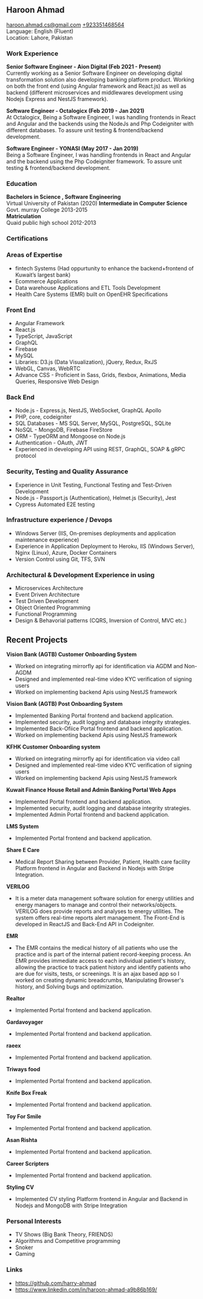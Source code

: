 ## **Haroon Ahmad**

<haroon.ahmad.cs@gmail.com> [+923351468564](https://wa.me/923351468564)  
Language: English (Fluent)  
Location: Lahore, Pakistan

### **Work Experience**

**Senior Software Engineer - Aion Digital (Feb 2021 - Present)**  
Currently working as a Senior Software Engineer on developing digital transformation solution also developing banking platform product. Working on both the front end (using Angular framework and React.js) as well as backend (different microservices and middlewares development using Nodejs Express and NestJS framework).



**Software Engineer - Octalogicx (Feb 2019 - Jan 2021)**  
At Octalogicx, Being a Software Engineer, I was handling frontends in React and Angular and the backends using the NodeJs and Php
Codeigniter with different databases. To assure unit testing & frontend/backend development.

**Software Engineer - YONASI (May 2017 - Jan 2019)**  
Being a Software Engineer, I was handling frontends in React and Angular and the backend using the Php Codeigniter
framework. To assure unit testing & frontend/backend development.

### **Education**

**Bachelors in Science , Software Engineering**  
Virtual University of Pakistan (2020)
**Intermediate in Computer Science**  
Govt. murray College 2013-2015  
**Matriculation**  
Quaid public high school 2012-2013

### **Certifications**

### **Areas of Expertise**

- fintech Systems (Had oppurtunity to enhance the backend+frontend of Kuwait’s largest bank)
- Ecommerce Applications
- Data warehouse Applications and ETL Tools Development
- Health Care Systems (EMR) built on OpenEHR Specifications

### **Front End**

- Angular Framework
- React.js
- TypeScript, JavaScript
- GraphQL
- Firebase
- MySQL
- Libraries: D3.js (Data Visualization), jQuery, Redux, RxJS
- WebGL, Canvas, WebRTC
- Advance CSS - Proficient in Sass, Grids, flexbox, Animations, Media Queries, Responsive Web Design

### **Back End**

- Node.js - Express.js, NestJS, WebSocket, GraphQL Apollo
- PHP, core, codeigniter
- SQL Databases - MS SQL Server, MySQL, PostgreSQL, SQLite
- NoSQL - MongoDB, Firebase FireStore
- ORM - TypeORM and Mongoose on Node.js
- Authentication - OAuth, JWT
- Experienced in developing API using REST, GraphQL, SOAP & gRPC protocol

### **Security, Testing and Quality Assurance**

- Experience in Unit Testing, Functional Testing and Test-Driven Development
- Node.js - Passport.js (Authentication), Helmet.js (Security), Jest
- Cypress Automated E2E testing

### **Infrastructure experience / Devops**

- Windows Server (IIS, On-premises deployments and application maintenance experience)
- Experience in Application Deployment to Heroku, IIS (Windows Server), Nginx (Linux), Azure, Docker Containers
- Version Control using Git, TFS, SVN

### **Architectural & Development Experience in using**

- Microservices Architecture
- Event Driven Architecture
- Test Driven Development
- Object Oriented Programming
- Functional Programming
- Design & Behavorial patterns (CQRS, Inversion of Control, MVC etc.)

## **Recent Projects**

**Vision Bank (AGTB) Customer Onboarding System**

- Worked on integrating mirrorfly api for identification via AGDM and Non-AGDM
- Designed and implemented real-time video KYC verification of signing users
- Worked on implementing backend Apis using NestJS framework

**Vision Bank (AGTB) Post Onboarding System**

- Implemented Banking Portal frontend and backend application.
- Implemented security, audit logging and database integrity strategies.
- Implemented Back-Ofiice Portal frontend and backend application.
- Worked on implementing backend Apis using NestJS framework

**KFHK Customer Onboarding system**

- Worked on integrating mirrorfly api for identification via video call
- Designed and implemented real-time video KYC verification of signing users
- Worked on implementing backend Apis using NestJS framework

**Kuwait Finance House Retail and Admin Banking Portal Web Apps**

- Implemented Portal frontend and backend application.
- Implemented security, audit logging and database integrity strategies.
- Implemented Admin Portal frontend and backend application.

**LMS System**
- Implemented Portal frontend and backend application.

**Share E Care**
- Medical Report Sharing between Provider, Patient, Health care facility Platform frontend in Angular and
Backend in Nodejs with Stripe Integration.

**VERILOG**
- It is a meter data management software solution for energy utilities and energy managers to manage and
control their networks/objects. VERILOG does provide reports and analyses to energy utilities. The system
offers real-time reports alert management. The Front-End is developed in ReactJS and Back-End API in Codeigniter.

**EMR**
- The EMR contains the medical history of all patients who use the practice and is part of the internal patient
record-keeping process. An EMR provides immediate access to each individual patient's history, allowing
the practice to track patient history and identify patients who are due for visits, tests, or screenings. It is an
ajax based app so I worked on creating dynamic breadcrumbs, Manipulating Browser's history, and Solving
bugs and optimization.

**Realtor**
- Implemented Portal frontend and backend application.

**Gardavoyager**
- Implemented Portal frontend and backend application.

**raeex**
- Implemented Portal frontend and backend application.

**Triways food**
- Implemented Portal frontend and backend application.

**Knife Box Freak**
- Implemented Portal frontend and backend application.

**Toy For Smile**
- Implemented Portal frontend and backend application.

**Asan Rishta**
- Implemented Portal frontend and backend application.

**Career Scripters**
- Implemented Portal frontend and backend application.

**Styling CV**
- Implemented CV styling Platform frontend in Angular and Backend in Nodejs and MongoDB with Stripe Integration


### **Personal Interests**

- TV Shows (Big Bank Theory, FRIENDS)
- Algorithms and Competitive programming
- Snoker
- Gaming

### **Links**

- <https://github.com/harry-ahmad>
- <https://www.linkedin.com/in/haroon-ahmad-a9b86b169/>
